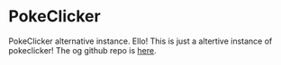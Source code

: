 # PokeClicker
PokeClicker alternative instance.
Ello! This is just a altertive instance of pokeclicker!
The og github repo is [here](https://github.com/pokeclicker/pokeclicker).
